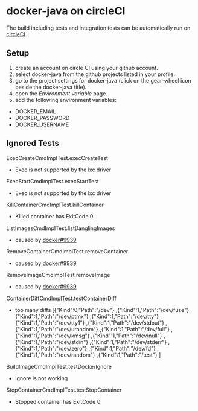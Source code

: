 # docker-java on circleCI

The build including tests and integration tests can be automatically run on [circleCI](https://circleci.com/).

## Setup
1. create an account on circle CI using your github account.
2. select docker-java from the github projects listed in your profile.
3. go to the project settings for docker-java (click on the gear-wheel icon beside the docker-java title).
4. open the *Environment variable* page.
5. add the following environment variables:
 - DOCKER_EMAIL
 - DOCKER_PASSWORD
 - DOCKER_USERNAME

## Ignored Tests
ExecCreateCmdImplTest.execCreateTest

 - Exec is not supported by the lxc driver

ExecStartCmdImplTest.execStartTest

 - Exec is not supported by the lxc driver

KillContainerCmdImplTest.killContainer

 - Killed container has ExitCode 0

ListImagesCmdImplTest.listDanglingImages

 - caused by [docker#9939](https://github.com/docker/docker/issues/9939)

RemoveContainerCmdImplTest.removeContainer

 - caused by [docker#9939](https://github.com/docker/docker/issues/9939)

RemoveImageCmdImplTest.removeImage

 - caused by [docker#9939](https://github.com/docker/docker/issues/9939)

ContainerDiffCmdImplTest.testContainerDiff

 - too many diffs [{"Kind":0,"Path":"/dev"} ,{"Kind":1,"Path":"/dev/fuse"} ,{"Kind":1,"Path":"/dev/ptmx"} ,{"Kind":1,"Path":"/dev/tty"} ,{"Kind":1,"Path":"/dev/tty1"} ,{"Kind":1,"Path":"/dev/stdout"} ,{"Kind":1,"Path":"/dev/urandom"} ,{"Kind":1,"Path":"/dev/full"} ,{"Kind":1,"Path":"/dev/kmsg"} ,{"Kind":1,"Path":"/dev/null"} ,{"Kind":1,"Path":"/dev/stdin"} ,{"Kind":1,"Path":"/dev/stderr"} ,{"Kind":1,"Path":"/dev/zero"} ,{"Kind":1,"Path":"/dev/fd"} ,{"Kind":1,"Path":"/dev/random"} ,{"Kind":1,"Path":"/test"} ]

BuildImageCmdImplTest.testDockerIgnore

 - ignore is not working

StopContainerCmdImplTest.testStopContainer

 - Stopped container has ExitCode 0

